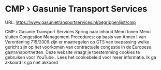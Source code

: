 # CMP › Gasunie Transport Services

URL: https://www.gasunietransportservices.nl/begrippenlijst/cmp

CMP › Gasunie Transport Services
Spring naar inhoud
Menu tonen
Menu sluiten
Congestion Management Procedures: op basis van Annex I van Verordening 715/2009 zijn er maatregelen op
GTS
van toepassing welke gericht zijn op het voorkomen van
contractuele congestie
in de Europese gastransportnetten.
Deze website vraagt je toestemming cookies te gebruiken voor
YouTube
. Lees het
cookiebeleid
voor meer informatie.
Ik ga akkoord
Ik ga niet akkoord